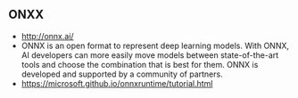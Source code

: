 ## ONXX
* http://onnx.ai/
* ONNX is an open format to represent deep learning models. With ONNX, AI developers can more easily move models between state-of-the-art tools and choose the combination that is best for them. ONNX is developed and supported by a community of partners.
* https://microsoft.github.io/onnxruntime/tutorial.html
